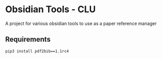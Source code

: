 # Obsidian Tools - CLU

A project for various obsidian tools to use as a paper reference manager


## Requirements

```
pip3 install pdf2bib==1.1rc4
```